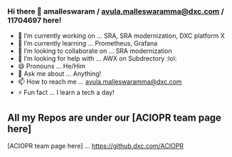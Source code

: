 ### Hi there 👋 amalleswaram / avula.malleswaramma@dxc.com / 11704697 here!

- 🔭 I’m currently working on ... SRA, SRA modernization, DXC platform X
- 🌱 I’m currently learning ... Prometheus, Grafana
- 👯 I’m looking to collaborate on ... SRA modernization
- 🤔 I’m looking for help with ... AWX on Subdrectory :lol:
- 😄 Pronouns ... He/Him
- 💬 Ask me about ... Anything!
- 📫 How to reach me ...  avula.malleswaramma@dxc.com
- ⚡ Fun fact ... I learn a tech a day!

## All my Repos are under our [ACIOPR team page here]

[ACIOPR team page here] ... https://github.dxc.com/ACIOPR
